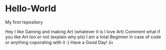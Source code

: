 # Hello-World
My first repository

Hey I like Gaming and making Art (whatever it is I love Art)
  Comment what if you like Art too or not (explain why pls)
    I am a total Beginner in case of code or anything coporating with it :)
      Have a Good Day! :thumbsup:
